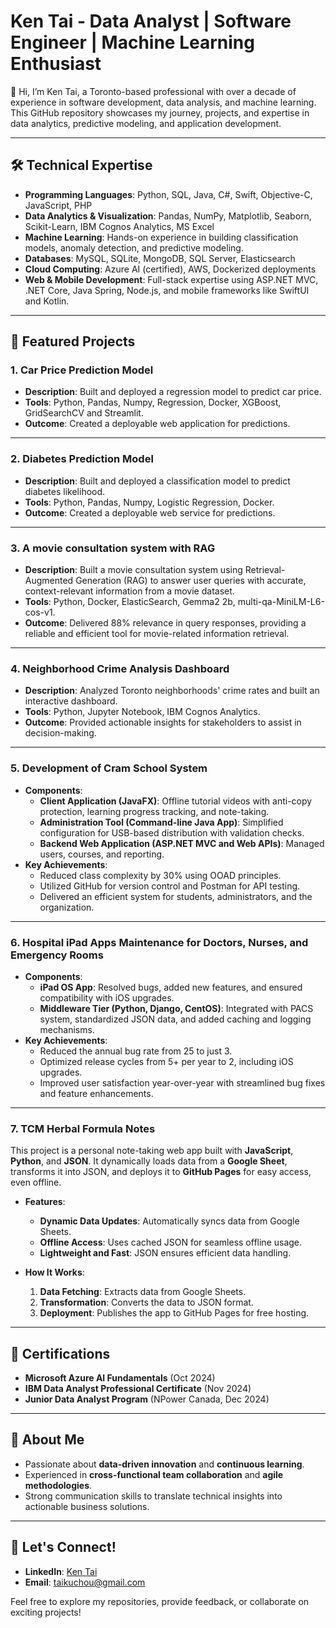 # Ken Tai - Data Analyst | Software Engineer | Machine Learning Enthusiast

👋 Hi, I’m Ken Tai, a Toronto-based professional with over a decade of experience in software development, data analysis, and machine learning. This GitHub repository showcases my journey, projects, and expertise in data analytics, predictive modeling, and application development.

---

## 🛠 Technical Expertise
- **Programming Languages**: Python, SQL, Java, C#, Swift, Objective-C, JavaScript, PHP
- **Data Analytics & Visualization**: Pandas, NumPy, Matplotlib, Seaborn, Scikit-Learn, IBM Cognos Analytics, MS Excel
- **Machine Learning**: Hands-on experience in building classification models, anomaly detection, and predictive modeling.
- **Databases**: MySQL, SQLite, MongoDB, SQL Server, Elasticsearch
- **Cloud Computing**: Azure AI (certified), AWS, Dockerized deployments
- **Web & Mobile Development**: Full-stack expertise using ASP.NET MVC, .NET Core, Java Spring, Node.js, and mobile frameworks like SwiftUI and Kotlin.

---

## 📂 Featured Projects

### 1. **Car Price Prediction Model**
- **Description**: Built and deployed a regression model to predict car price.
- **Tools**: Python, Pandas, Numpy, Regression, Docker, XGBoost, GridSearchCV and Streamlit.
- **Outcome**: Created a deployable web application for predictions.

---

### 2. **Diabetes Prediction Model**
- **Description**: Built and deployed a classification model to predict diabetes likelihood.
- **Tools**: Python, Pandas, Numpy, Logistic Regression, Docker.
- **Outcome**: Created a deployable web service for predictions.

---

### 3. **A movie consultation system with RAG**
- **Description**: Built a movie consultation system using Retrieval-Augmented Generation (RAG) to answer user queries with accurate, context-relevant information from a movie dataset.
- **Tools**: Python, Docker, ElasticSearch, Gemma2 2b, multi-qa-MiniLM-L6-cos-v1.
- **Outcome**: Delivered 88% relevance in query responses, providing a reliable and efficient tool for movie-related information retrieval.

---

### 4. **Neighborhood Crime Analysis Dashboard**
- **Description**: Analyzed Toronto neighborhoods' crime rates and built an interactive dashboard.
- **Tools**: Python, Jupyter Notebook, IBM Cognos Analytics.
- **Outcome**: Provided actionable insights for stakeholders to assist in decision-making.

---

### 5. **Development of Cram School System**
- **Components**:
  - **Client Application (JavaFX)**: Offline tutorial videos with anti-copy protection, learning progress tracking, and note-taking.
  - **Administration Tool (Command-line Java App)**: Simplified configuration for USB-based distribution with validation checks.
  - **Backend Web Application (ASP.NET MVC and Web APIs)**: Managed users, courses, and reporting.
- **Key Achievements**:
  - Reduced class complexity by 30% using OOAD principles.
  - Utilized GitHub for version control and Postman for API testing.
  - Delivered an efficient system for students, administrators, and the organization.

---

### 6. **Hospital iPad Apps Maintenance for Doctors, Nurses, and Emergency Rooms**
- **Components**:
  - **iPad OS App**: Resolved bugs, added new features, and ensured compatibility with iOS upgrades.
  - **Middleware Tier (Python, Django, CentOS)**: Integrated with PACS system, standardized JSON data, and added caching and logging mechanisms.
- **Key Achievements**:
  - Reduced the annual bug rate from 25 to just 3.
  - Optimized release cycles from 5+ per year to 2, including iOS upgrades.
  - Improved user satisfaction year-over-year with streamlined bug fixes and feature enhancements.

---

### 7. **TCM Herbal Formula Notes**

This project is a personal note-taking web app built with **JavaScript**, **Python**, and **JSON**. It dynamically loads data from a **Google Sheet**, transforms it into JSON, and deploys it to **GitHub Pages** for easy access, even offline.

- **Features**:
  - **Dynamic Data Updates**: Automatically syncs data from Google Sheets.
  - **Offline Access**: Uses cached JSON for seamless offline usage.
  - **Lightweight and Fast**: JSON ensures efficient data handling.

- **How It Works**:
  1. **Data Fetching**: Extracts data from Google Sheets.
  2. **Transformation**: Converts the data to JSON format.
  3. **Deployment**: Publishes the app to GitHub Pages for free hosting.

---


## 📜 Certifications
- **Microsoft Azure AI Fundamentals** (Oct 2024)
- **IBM Data Analyst Professional Certificate** (Nov 2024)
- **Junior Data Analyst Program** (NPower Canada, Dec 2024)

---

## 🌟 About Me
- Passionate about **data-driven innovation** and **continuous learning**.
- Experienced in **cross-functional team collaboration** and **agile methodologies**.
- Strong communication skills to translate technical insights into actionable business solutions.

---

## 🔗 Let's Connect!
- **LinkedIn**: [Ken Tai](https://www.linkedin.com/in/ken-tai-kuchou/)
- **Email**: taikuchou@gmail.com

Feel free to explore my repositories, provide feedback, or collaborate on exciting projects!

